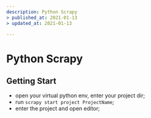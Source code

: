 ```yaml
---
description: Python Scrapy
> published_at: 2021-01-13
> updated_at: 2021-01-13

---
```


# Python Scrapy

## Getting Start

- open  your virtual python env, enter your project dir;
- run `scrapy start project ProjectName`;
- enter the project and open editor;
